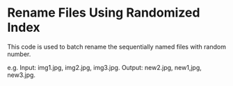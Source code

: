# Rename Files Using Randomized Index
This code is used to batch rename the sequentially named files with random number.

e.g.
Input: img1.jpg, img2.jpg, img3.jpg.
Output: new2.jpg, new1,jpg, new3.jpg.

